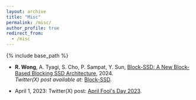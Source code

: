 ```yaml
---
layout: archive
title: "Misc"
permalink: /misc/
author_profile: true
redirect_from:
  - /misc
---
```


{% include base_path %}

* **R. Wong**, A. Tyagi, S. Cho, P. Sampat, Y. Sun, [Block-SSD: A New Block-Based Blocking SSD Architecture](https://rwong.cs.illinois.edu/files/24april_blockssd.pdf), 2024. <br />
_Twitter(X) post available at:_ [Block-SSD](https://x.com/SaugataGhose/status/1774859756811043059).

* April 1, 2023: Twitter(X) post: [April Fool's Day 2023](https://x.com/SaugataGhose/status/1643304291338182678).

